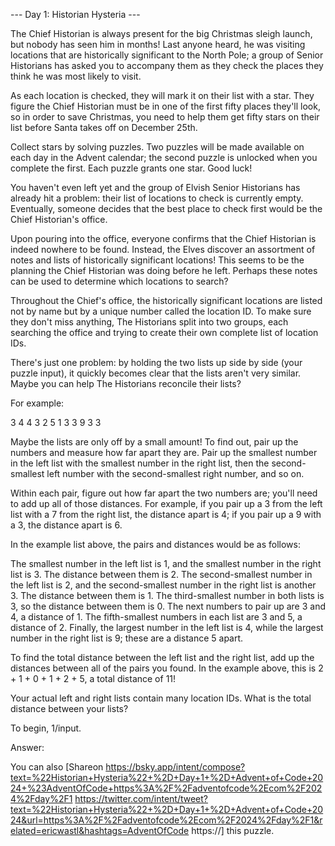 --- Day 1: Historian Hysteria ---

The Chief Historian is always present for the big Christmas sleigh launch, but nobody has seen him in months! Last anyone heard, he was visiting locations that are historically significant to the North Pole; a group of Senior Historians has asked you to accompany them as they check the places they think he was most likely to visit.

 As each location is checked, they will mark it on their list with a star. They figure the Chief Historian must be in one of the first fifty places they'll look, so in order to save Christmas, you need to help them get fifty stars on their list before Santa takes off on December 25th.

 Collect stars by solving puzzles. Two puzzles will be made available on each day in the Advent calendar; the second puzzle is unlocked when you complete the first. Each puzzle grants one star. Good luck!

 You haven't even left yet and the group of Elvish Senior Historians has already hit a problem: their list of locations to check is currently empty. Eventually, someone decides that the best place to check first would be the Chief Historian's office.

 Upon pouring into the office, everyone confirms that the Chief Historian is indeed nowhere to be found. Instead, the Elves discover an assortment of notes and lists of historically significant locations! This seems to be the planning the Chief Historian was doing before he left. Perhaps these notes can be used to determine which locations to search?

 Throughout the Chief's office, the historically significant locations are listed not by name but by a unique number called the location ID. To make sure they don't miss anything, The Historians split into two groups, each searching the office and trying to create their own complete list of location IDs.

 There's just one problem: by holding the two lists up side by side (your puzzle input), it quickly becomes clear that the lists aren't very similar. Maybe you can help The Historians reconcile their lists?

 For example:

 3 4 4 3 2 5 1 3 3 9 3 3 

Maybe the lists are only off by a small amount! To find out, pair up the numbers and measure how far apart they are. Pair up the smallest number in the left list with the smallest number in the right list, then the second-smallest left number with the second-smallest right number, and so on.

 Within each pair, figure out how far apart the two numbers are; you'll need to add up all of those distances. For example, if you pair up a 3 from the left list with a 7 from the right list, the distance apart is 4; if you pair up a 9 with a 3, the distance apart is 6.

 In the example list above, the pairs and distances would be as follows:

 
The smallest number in the left list is 1, and the smallest number in the right list is 3. The distance between them is 2. 
The second-smallest number in the left list is 2, and the second-smallest number in the right list is another 3. The distance between them is 1. 
The third-smallest number in both lists is 3, so the distance between them is 0. 
The next numbers to pair up are 3 and 4, a distance of 1. 
The fifth-smallest numbers in each list are 3 and 5, a distance of 2. 
Finally, the largest number in the left list is 4, while the largest number in the right list is 9; these are a distance 5 apart. 
 

To find the total distance between the left list and the right list, add up the distances between all of the pairs you found. In the example above, this is 2 + 1 + 0 + 1 + 2 + 5, a total distance of 11!

 Your actual left and right lists contain many location IDs. What is the total distance between your lists?

 To begin, 1/input.

 Answer: 

 You can also [Shareon https://bsky.app/intent/compose?text=%22Historian+Hysteria%22+%2D+Day+1+%2D+Advent+of+Code+2024+%23AdventOfCode+https%3A%2F%2Fadventofcode%2Ecom%2F2024%2Fday%2F1 https://twitter.com/intent/tweet?text=%22Historian+Hysteria%22+%2D+Day+1+%2D+Advent+of+Code+2024&url=https%3A%2F%2Fadventofcode%2Ecom%2F2024%2Fday%2F1&related=ericwastl&hashtags=AdventOfCode https://] this puzzle.

 